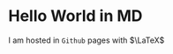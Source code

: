 
<!-- MathJax -->

<script type="text/javascript"

    src="https://cdnjs.cloudflare.com/ajax/libs/mathjax/2.7.3/MathJax.js?config=TeX-AMS-MML_HTMLorMML">

 </script>



# Hello World in MD

I am hosted in `Github` pages with $\LaTeX$ 
